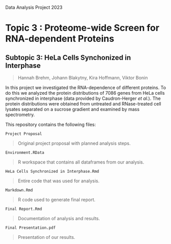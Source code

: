 Data Analysis Project 2023
# Topic 3 : Proteome-wide Screen for RNA-dependent Proteins
## Subtopic 3: HeLa Cells Synchonized in Interphase
> Hannah Brehm, Johann Blakytny, Kira Hoffmann, Viktor Bonin

In this project we investigated the RNA-dependence of different proteins. To do this we analyzed the protein distributions of 7086 genes from HeLa cells synchronized in interphase (data provided by Caudron-Herger *et al.*). The protein distributions were obtained from untreated and RNase-treated cell lysates separated on a sucrose gradient and examined by mass spectrometry.

This repository contains the following files:

`Project Proposal`
> Original project proposal with planned analysis steps.

`Environment.RData`
> R workspace that contains all dataframes from our analysis.

`HeLa Cells Synchronized in Interphase.Rmd`
> Entire code that was used for analysis.

`Markdown.Rmd`
> R code used to generate final report.

`Final Report.Rmd` 
> Documentation of analysis and results.

`Final Presentation.pdf`
> Presentation of our results.
